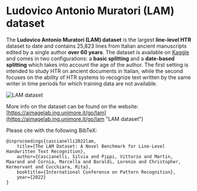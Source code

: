 # Ludovico Antonio Muratori (LAM) dataset

The **Ludovico Antonio Muratori (LAM) dataset** is the largest **line-level HTR** dataset to date and contains 25,823 lines from Italian ancient manuscripts edited by a single author **over 60 years**. The dataset is available on [Kaggle](https://www.kaggle.com/datasets/vpippi/lam-dataset) and comes in two configurations: a **basic splitting** and a **date-based splitting** which takes into account the age of the author. The first setting is intended to study HTR on ancient documents in Italian, while the second focuses on the ability of HTR systems to recognize text written by the same writer in time periods for which training data are not available.

<p><img src="https://aimagelab.ing.unimore.it/imagelab/uploadedImages/000910.png" alt="LAM dataset"></p>

More info on the dataset can be found on the website: [https://aimagelab.ing.unimore.it/go/lam](https://aimagelab.ing.unimore.it/go/lam "LAM dataset")

Please cite with the following BibTeX:
```
@inproceedings{cascianelli2022lam,
    title={The LAM Dataset: A Novel Benchmark for Line-Level Handwritten Text Recognition},
    author={Cascianelli, Silvia and Pippi, Vittorio and Martin, Maarand and Cornia, Marcella and Baraldi, Lorenzo and Christopher, Kermorvant and Cucchiara, Rita},
    booktitle={International Conference on Pattern Recognition},
    year={2022}
}
```
